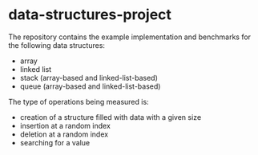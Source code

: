 # data-structures-project

The repository contains the example implementation and benchmarks for the following data structures:
 - array
 - linked list
 - stack (array-based and linked-list-based)
 - queue (array-based and linked-list-based)

The type of operations being measured is:
 - creation of a structure filled with data with a given size
 - insertion at a random index
 - deletion at a random index
 - searching for a value

